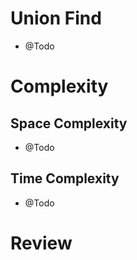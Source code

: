 # Union Find
- @Todo
  
# Complexity

## Space Complexity
- @Todo

## Time Complexity
- @Todo

# Review
